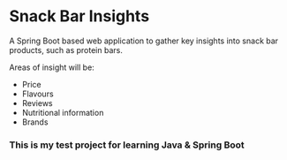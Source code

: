 # Snack Bar Insights

A Spring Boot based web application to gather key insights into snack bar products, such as protein bars.

Areas of insight will be:
- Price
- Flavours
- Reviews
- Nutritional information
- Brands

### This is my test project for learning Java & Spring Boot